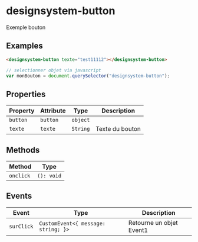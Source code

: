 # designsystem-button

Exemple bouton

## Examples

```html
<designsystem-button texte="test11112"></designsystem-button>
```

```javascript
// selectionner objet via javascriptvar monBouton = document.querySelector("designsystem-button");
```

## Properties

| Property | Attribute | Type     | Description     |
|----------|-----------|----------|-----------------|
| `button` | `button`  | `object` |                 |
| `texte`  | `texte`   | `String` | Texte du bouton |

## Methods

| Method    | Type       |
|-----------|------------|
| `onclick` | `(): void` |

## Events

| Event      | Type                                | Description              |
|------------|-------------------------------------|--------------------------|
| `surClick` | `CustomEvent<{ message: string; }>` | Retourne un objet Event1 |
